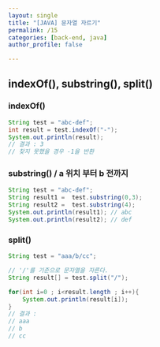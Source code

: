 ```yaml
---
layout: single
title: "[JAVA] 문자열 자르기"
permalink: /15
categories: [back-end, java]
author_profile: false

---
```


## **indexOf(), substring(), split()**

### indexOf()

```java
String test = "abc-def";
int result = test.indexOf("-");
System.out.println(result);
// 결과 : 3
// 찾지 못했을 경우 -1을 반환
```

### substring() / **a 위치 부터 b 전까지**

```java
String test = "abc-def";
String result1 =  test.substring(0,3);
String result2 =  test.substring(4);
System.out.println(result1); // abc
System.out.println(result2); // def
```

### split()

```java
String test = "aaa/b/cc";

// '/'를 기준으로 문자열을 자른다.
String result[] = test.split("/");

for(int i=0 ; i<result.length ; i++){
    System.out.println(result[i]);
}
// 결과 :
// aaa
// b
// cc
```
